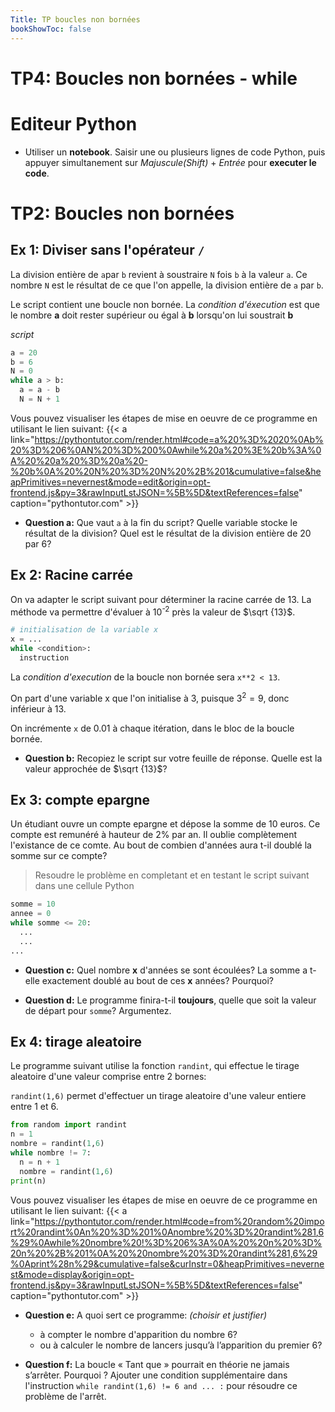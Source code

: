 ```yaml
---
Title: TP boucles non bornées
bookShowToc: false
---
```


  
  <!--<link rel="stylesheet" href="https://pyscript.net/alpha/pyscript.css" />
 -->
   <style>
    .editor-box{
      width: 60%;
      display: block;
      border: none;
      margin-right: 10px;
      box-shadow: 0px 2px 5px 0px rgb(77, 77, 77, 0.46);
    }
    #output > div {
    font-family: 'monospace';
    background-color: #e5e5e5;
    border: 1px solid lightgray;
    /*border-top: 0;*/
    font-size: 0.875rem;
    padding: 0.5rem;
  
  }

  #output > div:first-child {
    border-top: 1px solid lightgray;
    display: block;
  }

  #output > div:nth-child(even) {
    border: 0;
  } 
</style>

  <script defer src="https://pyscript.net/alpha/pyscript.js"></script>

# TP4: Boucles non bornées - while
# Editeur Python
* Utiliser un **notebook**. Saisir une ou plusieurs lignes de code Python, puis appuyer simultanement sur *Majuscule(Shift)* + *Entrée* pour **executer le code**.

<div>
<py-repl id="my-repl" auto-generate="true"></py-repl>
</div>


# TP2: Boucles non bornées
## Ex 1: Diviser sans l'opérateur `/`
La division entière de `a`par `b` revient à soustraire `N` fois `b` à la valeur `a`. Ce nombre `N` est le résultat de ce que l'on appelle, la division entière de `a` par `b`.

Le script contient une boucle non bornée. La *condition d'éxecution* est que le nombre **a** doit rester supérieur ou égal à **b** lorsqu'on lui soustrait **b**

*script*

```python
a = 20
b = 6
N = 0
while a > b:
  a = a - b
  N = N + 1
```

Vous pouvez visualiser les étapes de mise en oeuvre de ce programme en utilisant le lien suivant: {{< a link="https://pythontutor.com/render.html#code=a%20%3D%2020%0Ab%20%3D%206%0AN%20%3D%200%0Awhile%20a%20%3E%20b%3A%0A%20%20a%20%3D%20a%20-%20b%0A%20%20N%20%3D%20N%20%2B%201&cumulative=false&heapPrimitives=nevernest&mode=edit&origin=opt-frontend.js&py=3&rawInputLstJSON=%5B%5D&textReferences=false" caption="pythontutor.com" >}}




* **Question a:** Que vaut `a` à la fin du script? Quelle variable stocke le résultat de la division? Quel est le résultat de la division entière de 20 par 6?

## Ex 2: Racine carrée
On va adapter le script suivant pour déterminer la racine carrée de 13. La méthode va permettre d'évaluer à 10<sup>-2</sup> près la valeur de $\sqrt {13}$.

```python
# initialisation de la variable x
x = ...
while <condition>:
  instruction
```


La *condition d'execution* de la boucle non bornée sera `x**2 < 13`.

On part d'une variable x que l'on initialise à 3, puisque $3^2 = 9$, donc inférieur à 13.

On incrémente `x` de 0.01 à chaque itération, dans le bloc de la boucle bornée.

* **Question b:** Recopiez le script sur votre feuille de réponse. Quelle est la valeur approchée de $\sqrt {13}$?

## Ex 3: compte epargne
Un étudiant ouvre un compte epargne et dépose la somme de 10 euros. Ce compte est remunéré à hauteur de 2% par an. Il oublie complètement l'existance de ce comte. Au bout de combien d'années aura t-il doublé la somme sur ce compte?

> Resoudre le problème en completant et en testant le script suivant dans une cellule Python

```python
somme = 10
annee = 0
while somme <= 20:
  ...
  ...
...
``` 

* **Question c:** Quel nombre **x** d'années se sont écoulées? La somme a t-elle exactement doublé au bout de ces **x** années? Pourquoi?

* **Question d:** Le programme finira-t-il **toujours**, quelle que soit la valeur de départ pour `somme`? Argumentez.

## Ex 4: tirage aleatoire
Le programme suivant utilise la fonction `randint`, qui effectue le tirage aleatoire d'une valeur comprise entre 2 bornes:

`randint(1,6)` permet d'effectuer un tirage aleatoire d'une valeur entiere entre 1 et 6.

```python
from random import randint
n = 1
nombre = randint(1,6)
while nombre != 7:
  n = n + 1
  nombre = randint(1,6)
print(n)
```

Vous pouvez visualiser les étapes de mise en oeuvre de ce programme en utilisant le lien suivant: {{< a link="https://pythontutor.com/render.html#code=from%20random%20import%20randint%0An%20%3D%201%0Anombre%20%3D%20randint%281,6%29%0Awhile%20nombre%20!%3D%206%3A%0A%20%20n%20%3D%20n%20%2B%201%0A%20%20nombre%20%3D%20randint%281,6%29%0Aprint%28n%29&cumulative=false&curInstr=0&heapPrimitives=nevernest&mode=display&origin=opt-frontend.js&py=3&rawInputLstJSON=%5B%5D&textReferences=false" caption="pythontutor.com" >}}



* **Question e:** A quoi sert ce programme: *(choisir et justifier)*
  * à compter le nombre d'apparition du nombre 6?
  * ou à calculer le nombre de lancers jusqu’à l’apparition du premier 6?

* **Question f:** La boucle « Tant que » pourrait en théorie ne jamais s’arrêter. Pourquoi ? Ajouter une condition supplémentaire dans l'instruction `while randint(1,6) != 6 and ... :` pour résoudre ce problème de l'arrêt.
